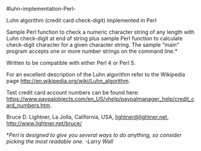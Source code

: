 #luhn-implementation-Perl-

Luhn algorithm (credit card check-digit) implemented in Perl

Sample Perl function to check a numeric character string of any length with Luhn check-digit at end of string plus sample Perl function to calculate check-digit character for a given character string. The sample "main" program accepts one or more number strings on the command line.*

Written to be compatible with either Perl 4 or Perl 5.

For an excellent description of the Luhn algorithm refer to the Wikipedia page http://en.wikipedia.org/wiki/Luhn_algorithm.

Test credit card account numbers can be found here: https://www.paypalobjects.com/en_US/vhelp/paypalmanager_help/credit_card_numbers.htm.

Bruce D. Lightner, La Jolla, California, USA, lightner@lightner.net, http://www.lightner.net/bruce/

*_Perl is designed to give you several ways to do anything, so consider picking the most readable one. -Larry Wall_
